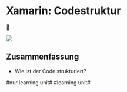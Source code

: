 # Xamarin: Codestruktur
📱

![][image-1]


## Zusammenfassung
- Wie ist der Code strukturiert?

[image-1]:	assets/Bildschirmfoto%202022-12-15%20um%2007.47.36.png

#nur learning unit# #learning unit#